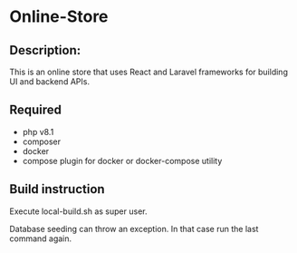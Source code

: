 # Online-Store
## Description:
<p>This is an online store that uses React and Laravel frameworks for building UI and backend APIs.</p>

## Required
<ul>
<li>php v8.1</li>
<li>composer</li>
<li>docker</li>
<li>compose plugin for docker or docker-compose utility</li>
</ul>

## Build instruction
<p>Execute local-build.sh as super user.</p>
<p>Database seeding can throw an exception. In that case run the last command again.</p>
